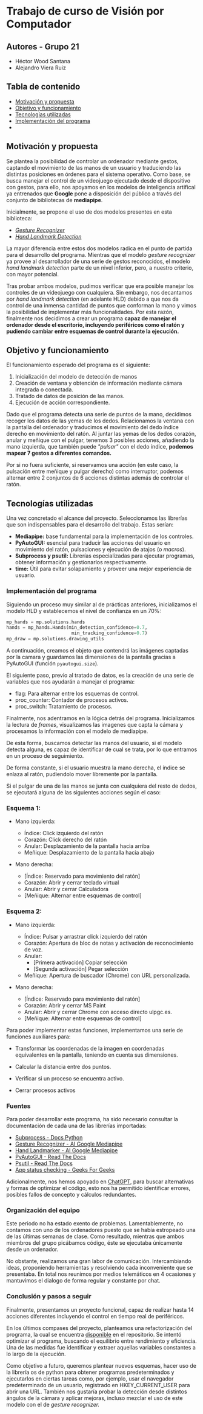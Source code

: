 # Trabajo de curso de Visión por Computador

## Autores - Grupo 21
- Héctor Wood Santana
- Alejandro Viera Ruiz

## Tabla de contenido

- [Motivación y propuesta](#motivación-y-propuesta)
- [Objetivo y funcionamiento](#objetivo-y-funcionamiento)
- [Tecnologías utilizadas](#tecnologías-utilizadas)
- [Implementación del programa](#implementación-del-programa)
- [](#fuentes-y-tecnologías-utilizadas)

## Motivación y propuesta

Se plantea la posibilidad de controlar un ordenador mediante gestos, captando el movimiento de las manos de un usuario y traduciendo las distintas posiciones en órdenes para el sistema operativo. Como base, se busca manejar el control de un videojuego ejecutado desde el dispositivo con gestos, para ello, nos apoyamos en los modelos de inteligencia artifical ya entrenados que **Google** pone a disposición del público a través del conjunto de bibliotecas de **mediapipe**. 

Inicialmente, se propone el uso de dos modelos presentes en esta biblioteca: 
- [*Gesture Recognizer*](https://mediapipe-studio.webapps.google.com/demo/gesture_recognizer?hl=es-419)
- [*Hand Landmark Detection*](https://mediapipe-studio.webapps.google.com/demo/hand_landmarker?hl=es-419)

La mayor diferencia entre estos dos modelos radica en el punto de partida para el desarrollo del programa. Mientras que el modelo *gesture recognizer* ya provee al desarrollador de una serie de gestos reconocidos, el modelo *hand landmark detection* parte de un nivel inferior, pero, a nuestro criterio, con mayor potencial.

Tras probar ambos modelos, pudimos verificar que era posible manejar los controles de un videojuego con cualquiera. Sin embargo, nos decantamos por *hand landmark detection* (en adelante HLD) debido a que nos da control de una inmensa cantidad de puntos que conforman la mano y vimos la posibilidad de implementar más funcionalidades. Por esta razón, finalmente nos decidimos a crear un programa **capaz de manejar el ordenador desde el escritorio, incluyendo periféricos como el ratón y pudiendo cambiar entre esquemas de control durante la ejecución.**

## Objetivo y funcionamiento

El funcionamiento esperado del programa es el siguiente:

1. Inicialización del modelo de detección de manos
2. Creación de ventana y obtención de información mediante cámara integrada o conectada.
3. Tratado de datos de posición de las manos.
4. Ejecución de acción correspondiente.

Dado que el programa detecta una serie de puntos de la mano, decidimos recoger los datos de las yemas de los dedos. Relacionamos la ventana con la pantalla del ordenador y traducimos el movimiento del dedo índice derecho en movimiento del ratón. Al juntar las yemas de los dedos corazón, anular y meñique con el pulgar, tenemos 3 posibles acciones, añadiendo la mano izquierda, que también puede *"pulsar"* con el dedo índice, **podemos mapear 7 gestos a diferentes comandos.** 

Por si no fuera suficiente, si reservamos una acción (en este caso, la pulsación entre meñique y pulgar derecho) como interruptor, podemos alternar entre 2 conjuntos de 6 acciones distintas además de controlar el ratón.

## Tecnologías utilizadas

Una vez concretado el alcance del proyecto. Seleccionamos las librerías que son indispensables para el desarrollo del trabajo. Estas serían:

- **Mediapipe:** base fundamental para la implementación de los controles.
- **PyAutoGUI:** esencial para traducir las acciones del usuario en movimiento del ratón, pulsaciones y ejecución de atajos (o *macros*).
- **Subprocess y psutil:** Librerías especializadas para ejecutar programas, obtener información y gestionarlos respectivamente.
- **time:** Útil para evitar solapamiento y proveer una mejor experiencia de usuario.

### Implementación del programa

Siguiendo un proceso muy similar al de prácticas anteriores, inicializamos el modelo HLD y establecemos el nivel de confianza en un 70%:
```python
mp_hands = mp.solutions.hands
hands = mp_hands.Hands(min_detection_confidence=0.7, 
                        min_tracking_confidence=0.7)
mp_draw = mp.solutions.drawing_utils
```

A continuación, creamos el objeto que contendrá las imágenes captadas por la camara y guardamos las dimensiones de la pantalla gracias a PyAutoGUI (función ``pyautogui.size``).

El siguiente paso, previo al tratado de datos, es la creación de una serie de variables que nos ayudarán a manejar el programa:
- flag: Para alternar entre los esquemas de control.
- proc_counter: Contador de procesos activos.
- proc_switch: Tratamiento de procesos.

Finalmente, nos adentramos en la lógica detrás del programa. Inicializamos la lectura de *frames*, visualizamos las imagenes que capta la cámara y procesamos la información con el modelo de mediapipe.

De esta forma, buscamos detectar las manos del usuario, si el modelo detecta alguna, es capaz de identificar de cual se trata, por lo que entramos en un proceso de seguimiento. 

De forma constante, si el usuario muestra la mano derecha, el índice se enlaza al ratón, pudiendolo mover libremente por la pantalla.

Si el pulgar de una de las manos se junta con cualquiera del resto de dedos, se ejecutará alguna de las siguientes acciones según el caso:

### Esquema 1:
- Mano izquierda:
    - Índice: Click izquierdo del ratón
    - Corazón: Click derecho del ratón
    - Anular: Desplazamiento de la pantalla hacia arriba
    - Meñique: Desplazamiento de la pantalla hacia abajo

- Mano derecha:
    - [Índice: Reservado para movimiento del ratón]
    - Corazón: Abrir y cerrar teclado virtual
    - Anular: Abrir y cerrar Calculadora
    - [Meñique: Alternar entre esquemas de control]

### Esquema 2:
- Mano izquierda:
    - Índice: Pulsar y arrastrar click izquierdo del ratón
    - Corazón: Apertura de bloc de notas y activación de reconocimiento de voz.
    - Anular: 
        - [Primera activación] Copiar selección
        - [Segunda activación] Pegar selección
    - Meñique: Apertura de buscador (Chrome) con URL personalizada.

- Mano derecha:
    - [Índice: Reservado para movimiento del ratón]
    - Corazón: Abrir y cerrar MS Paint
    - Anular: Abrir y cerrar Chrome con acceso directo ulpgc.es.
    - [Meñique: Alternar entre esquemas de control]

Para poder implementar estas funciones, implementamos una serie de funciones auxiliares para:
- Transformar las coordenadas de la imagen en coordenadas equivalentes en la pantalla, teniendo en cuenta sus dimensiones.
- Calcular la distancia entre dos puntos.

- Verificar si un proceso se encuentra activo.

- Cerrar procesos activos

### Fuentes

Para poder desarrollar este programa, ha sido necesario consultar la documentación de cada una de las librerías importadas:

- [Subprocess - Docs Python](https://docs.python.org/3.13/library/subprocess.html#module-subprocess)
- [Gesture Recognizer - AI Google Mediapipe](https://ai.google.dev/edge/mediapipe/solutions/vision/gesture_recognizer?hl=es-419)
- [Hand Landmarker - AI Google Mediapipe](https://ai.google.dev/edge/mediapipe/solutions/vision/hand_landmarker?hl=es-419)
- [PyAutoGUI - Read The Docs](https://pyautogui.readthedocs.io/en/latest/index.html)
- [Psutil - Read The Docs](https://psutil.readthedocs.io/en/latest/)
- [App status checking - Geeks For Geeks](https://www.geeksforgeeks.org/how-to-check-if-an-application-is-open-in-python/)

Adicionalmente, nos hemos apoyado en [ChatGPT,](https://openai.com/index/chatgpt/) para buscar alternativas y formas de optimizar el código, esto nos ha permitido identificar errores, posibles fallos de concepto y cálculos redundantes.

### Organización del equipo

Este periodo no ha estado exento de problemas. Lamentablemente, no contamos con uno de los ordenadores puesto que se había estropeado una de las últimas semanas de clase. Como resultado, mientras que ambos miembros del grupo picábamos código, éste se ejecutaba únicamente desde un ordenador.

No obstante, realizamos una gran labor de comunicación. Intercambiando ideas, proponiendo herramientas y resolviendo cada inconveniente que se presentaba. En total nos reunimos por medios telemáticos en 4 ocasiones y mantuvimos el dialogo de forma regular y constante por chat.

### Conclusión y pasos a seguir

Finalmente, presentamos un proyecto funcional, capaz de realizar hasta 14 acciones diferentes incluyendo el control en tiempo real de periféricos. 

En los últimos compases del proyecto, planteamos una refactorización del programa, la cual se encuentra [disponible](/Trabajo_Curso/app.ipynb) en el repositorio. Se intentó optimizar el programa, buscando el equilibrio entre rendimiento y eficiencia. Una de las medidas fue identificar y extraer aquellas variables constantes a lo largo de la ejecución. 

Como objetivo a futuro, queremos plantear nuevos esquemas, hacer uso de la librería os de python para obtener programas predeterminados y ejecutarlos en ciertas tareas como, por ejemplo, usar el navegador predeterminado de un usuario, registrado en HKEY_CURRENT_USER para abrir una URL. También nos gustaría probar la detección desde distintos ángulos de la cámara y aplicar mejoras, incluso mezclar el uso de este modelo con el de *gesture recognizer.*